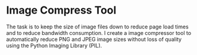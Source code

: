 # Image Compress Tool
The task is to keep the size of image files down to reduce page load times and to reduce bandwidth consumption. I create a image compressor tool to automatically reduce PNG and JPEG image sizes without loss of quality using the Python Imaging Library (PIL).

